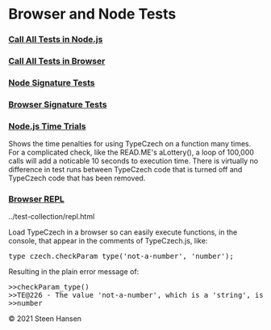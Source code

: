 
# Browser and Node Tests

### [Call All Tests in Node.js](../test-collection/test-all-node.js)


### [Call All Tests in Browser](../test-collection/test-all-web.html)

### [Node Signature Tests](../test-collection/test-node-generative.js)

### [Browser Signature Tests](../test-collection/test-web-generative.html)


### [Node.js Time Trials](../time-trials/type-czech-on.js)
Shows the time penalties for using TypeCzech on a function many times. For a complicated check, like the READ.ME's aLottery(), a loop of 100,000 calls will add a noticable 10 seconds to execution time. There is virtually no difference in test runs between TypeCzech
code that is turned off and TypeCzech code that has been removed.

### [Browser REPL](../test-collection/repl.html) 
../test-collection/repl.html

Load TypeCzech in a browser so can easily execute functions, in the console, that appear in the comments of TypeCzech.js, like: 
<pre>
type_czech.checkParam_type('not-a-number', 'number');
</pre>

Resulting in the plain error message of:
<pre>
>>checkParam_type()
>>TE@226 - The value 'not-a-number', which is a 'string', is not a 'number'
>>number
</pre>

&copy; 2021 Steen Hansen

